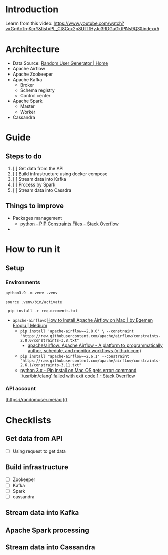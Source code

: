 # Introduction

Learm from this video:
https://www.youtube.com/watch?v=GqAcTrqKcrY&list=PL_Ct8Cox2p8UlTfHyJc3RDGuGktPNs9Q3&index=5

# Architecture

* Data Source: [Random User Generator | Home](https://randomuser.me/)
* Apache Airflow
* Apache Zookeeper
* Apache Kafka
  * Broker
  * Schema registry
  * Control center
* Apache Spark
  * Master
  * Worker
* Cassandra

# Guide

## Steps to do

1. [ ] Get data from the API
2. [ ] Build infrastructure using docker compose
3. [ ] Stream data into Kafka
4. [ ] Process by Spark
5. [ ] Stream data into Cassdra

## Things to improve

* Packages management
  * [python - PIP Constraints Files - Stack Overflow](https://stackoverflow.com/questions/34645821/pip-constraints-files)
* 

# How to run it

## Setup

### Environments

`python3.9 -m venv .venv `

`source .venv/bin/activate `

` pip install -r requirements.txt`

* `apache-airflow`: [How to Install Apache Airflow on Mac | by Egemen Eroglu | Medium](https://erogluegemen.medium.com/how-to-install-apache-airflow-on-mac-df9bd5cf1ff8)
  * `pip install 'apache-airflow==2.8.0' \ --constraint "https://raw.githubusercontent.com/apache/airflow/constraints-2.8.0/constraints-3.8.txt"`
    * [apache/airflow: Apache Airflow - A platform to programmatically author, schedule, and monitor workflows (github.com)](https://github.com/apache/airflow)
  * `pip install "apache-airflow==2.6.1" --constraint "https://raw.githubusercontent.com/apache/airflow/constraints-2.6.1/constraints-3.11.txt"`
  * [python 3.x - Pip install on Mac OS gets error: command &#39;/usr/bin/clang&#39; failed with exit code 1 - Stack Overflow](https://stackoverflow.com/questions/64881510/pip-install-on-mac-os-gets-error-command-usr-bin-clang-failed-with-exit-code)

### API account

[https://randomuser.me/api]()

# Checklists

## Get data from API

* [ ] Using request to get data

## Build infrastructure

* [ ] Zookeeper
* [ ] Kafka
* [ ] Spark
* [ ] cassandra

## Stream data into Kafka


## Apache Spark processing

## Stream data into Cassandra

